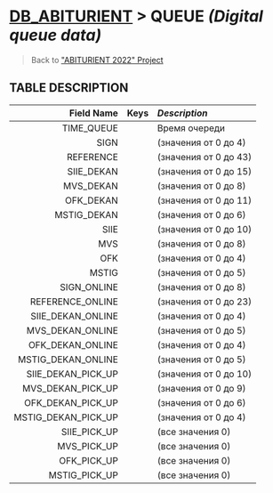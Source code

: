 # [DB_ABITURIENT](../db_abiturient_2022.md) > QUEUE *(Digital queue data)*

> Back to ["ABITURIENT 2022" Project](../../../../README.md)

## **TABLE DESCRIPTION**

|      **Field Name** |  Keys   | *Description*           |
|--------------------:|:-------:|:------------------------|
|          TIME_QUEUE |         | Время очереди           |
|                SIGN |         | (значения от 0 до 4)    |
|           REFERENCE |         | (значения от 0 до 43)   |
|          SIIE_DEKAN |         | (значения от 0 до 15)   |
|           MVS_DEKAN |         | (значения от 0 до 8)    |
|           OFK_DEKAN |         | (значения от 0 до 11)   |
|         MSTIG_DEKAN |         | (значения от 0 до 6)    |
|                SIIE |         | (значения от 0 до 10)   |
|                 MVS |         | (значения от 0 до 8)    |
|                 OFK |         | (значения от 0 до 4)    |
|               MSTIG |         | (значения от 0 до 5)    |
|         SIGN_ONLINE |         | (значения от 0 до 8)    |
|    REFERENCE_ONLINE |         | (значения от 0 до 23)   |
|   SIIE_DEKAN_ONLINE |         | (значения от 0 до 4)    |
|    MVS_DEKAN_ONLINE |         | (значения от 0 до 5)    |
|    OFK_DEKAN_ONLINE |         | (значения от 0 до 4)    |
|  MSTIG_DEKAN_ONLINE |         | (значения от 0 до 5)    |
|  SIIE_DEKAN_PICK_UP |         | (значения от 0 до 10)   |
|   MVS_DEKAN_PICK_UP |         | (значения от 0 до 9)    |
|   OFK_DEKAN_PICK_UP |         | (значения от 0 до 6)    |
| MSTIG_DEKAN_PICK_UP |         | (значения от 0 до 4)    |
|        SIIE_PICK_UP |         | (все значения 0)        |
|         MVS_PICK_UP |         | (все значения 0)        |
|         OFK_PICK_UP |         | (все значения 0)        |
|       MSTIG_PICK_UP |         | (все значения 0)        |